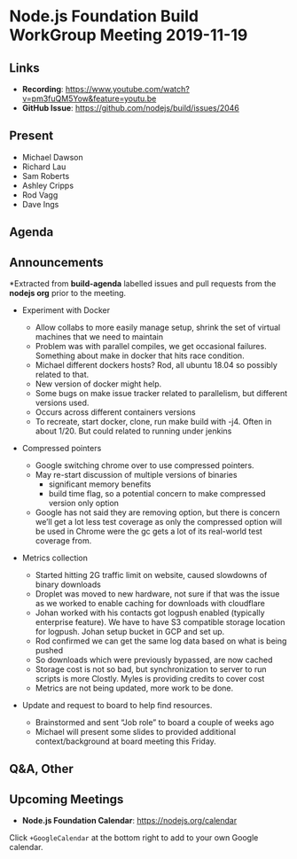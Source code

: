 ﻿# Node.js Foundation Build WorkGroup Meeting 2019-11-19

## Links


* **Recording**:  https://www.youtube.com/watch?v=pm3fuQM5Yow&feature=youtu.be
* **GitHub Issue**: https://github.com/nodejs/build/issues/2046

## Present


* Michael Dawson
* Richard Lau
* Sam Roberts
* Ashley Cripps
* Rod Vagg
* Dave Ings

## Agenda

## Announcements
 
*Extracted from **build-agenda** labelled issues and pull requests from the **nodejs org** prior to the meeting.


* Experiment with Docker
  * Allow collabs to more easily manage setup, shrink the set of virtual machines that we 
    need to maintain
  * Problem was with parallel compiles, we get occasional failures. Something about make
    in docker that hits race condition.  
  * Michael different dockers hosts? Rod, all ubuntu 18.04 so possibly related to that.
  * New version of docker might help.
  * Some bugs on make issue tracker related to parallelism, but different versions used.
  * Occurs across different containers versions
  * To recreate, start docker, clone, run make build with -j4.  Often in about 1/20. But could
    related to running under jenkins


* Compressed pointers
  * Google switching chrome over to use compressed pointers.
  * May re-start discussion of multiple versions of binaries
    * significant memory benefits
    * build time flag, so a potential concern to make compressed version only option
  * Google has not said they are removing option, but there is concern we’ll get 
    a lot less test coverage as only the compressed option will be used in Chrome were
    the gc gets a lot of its real-world test coverage from. 


* Metrics collection
  * Started hitting 2G traffic limit on website, caused slowdowns of binary downloads
  * Droplet was moved to new hardware, not sure if that was the issue as we worked
    to enable caching for downloads with cloudflare 
  * Johan worked with his contacts got logpush enabled (typically enterprise feature).
    We have to have S3 compatible storage location for logpush.  Johan setup bucket
    in GCP and set up.
  * Rod confirmed we can get the same log data based on what is being pushed
  * So downloads which were previously bypassed, are now cached
  * Storage cost is not so bad, but synchronization to server to run scripts is more
    Clostly. Myles is providing credits to cover cost
  * Metrics are not being updated, more work to be done. 
  
* Update and request to board to help find resources.
  * Brainstormed and sent “Job role” to board a couple of weeks ago
  * Michael will present some slides to provided additional context/background
    at board meeting this Friday.


## Q&A, Other


## Upcoming Meetings


* **Node.js Foundation Calendar**: https://nodejs.org/calendar


Click `+GoogleCalendar` at the bottom right to add to your own Google calendar.

